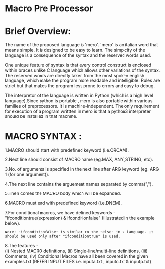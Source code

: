 # Macro Pre Processor

# Brief Overview:

The name of the proposed language is 'mero'. 'mero' is an italian word that means simple. 
It is designed to be easy to learn.
The simpicity of the language is a consequence of the syntax and the reserved words used.

One unique feature of syntax is that every control construct is enclosed within braces unlike C language which allows other variations of the syntax.
The reserved words are directly taken from the most spoken english language, which make the program more readable and intelligible.
Rules are strict but that makes the program less prone to errors and easy to debug.

The interpretor of the language is written in Python (which is a high level language).Since python is portable , mero is also portable within various families of preprocessors.
It is machine-independent.
The only requirement for execution of a program writtten in mero is that a python3 interpreter should be installed in that machine.

# MACRO SYNTAX :

1.MACRO should start with predefined keyword (i.e.ORCAM).

2.Next line should consist of MACRO name (eg.MAX, ANY_STRING, etc).

3.No. of arguments is specified in the next line after ARG keyword (eg. ARG 1 (for one argument)).

4.The next line contains the arguement names separated by comma(",").

5.Then comes the MACRO body which will be expanded.

6.MACRO must end with predefined keyword (i.e.DNEM).

7.For conditional macros, we have defined keywords - "ifconditiontrue(expression) & ifconditionfalse" (Illustrated in the example below).

	Note: "ifconditionfalse" is similar to the "else" in C language. It should be used only after "ifconditiontrue" is used.

8.The features -	
	(i) Nested MACRO definitions,
	(ii) Single-line/multi-line definitions,
	(iii) Comments,
	(iv) Conditional Macros
  have all been covered in the given examples.txt (REFER INPUT FILES i.e. inputa.txt , inputc.txt & inputp.txt)
